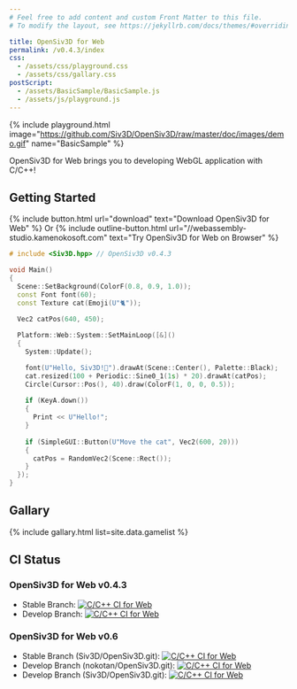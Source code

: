 ```yaml
---
# Feel free to add content and custom Front Matter to this file.
# To modify the layout, see https://jekyllrb.com/docs/themes/#overriding-theme-defaults

title: OpenSiv3D for Web
permalink: /v0.4.3/index
css: 
  - /assets/css/playground.css
  - /assets/css/gallary.css
postScript: 
  - /assets/BasicSample/BasicSample.js
  - /assets/js/playground.js
---
```


{% include playground.html image="https://github.com/Siv3D/OpenSiv3D/raw/master/doc/images/demo.gif" name="BasicSample" %}

OpenSiv3D for Web brings you to developing WebGL application with C/C++!

## Getting Started

{% include button.html url="download" text="Download OpenSiv3D for Web" %}
Or
{% include outline-button.html url="//webassembly-studio.kamenokosoft.com" text="Try OpenSiv3D for Web on Browser" %}

```cpp
# include <Siv3D.hpp> // OpenSiv3D v0.4.3

void Main()
{
  Scene::SetBackground(ColorF(0.8, 0.9, 1.0));
  const Font font(60);
  const Texture cat(Emoji(U"🐈"));
  
  Vec2 catPos(640, 450);

  Platform::Web::System::SetMainLoop([&]()
  {
    System::Update();

    font(U"Hello, Siv3D!🐣").drawAt(Scene::Center(), Palette::Black);
    cat.resized(100 + Periodic::Sine0_1(1s) * 20).drawAt(catPos);
    Circle(Cursor::Pos(), 40).draw(ColorF(1, 0, 0, 0.5));
    
    if (KeyA.down())
    {
      Print << U"Hello!";
    }
    
    if (SimpleGUI::Button(U"Move the cat", Vec2(600, 20)))
    {
      catPos = RandomVec2(Scene::Rect());
    }
  });
}
```

## Gallary

{% include gallary.html list=site.data.gamelist %}

## CI Status

### OpenSiv3D for Web v0.4.3

- Stable Branch: [![C/C++ CI for Web](https://github.com/nokotan/OpenSiv3D/actions/workflows/ccpp.yml/badge.svg?branch=web)](https://github.com/nokotan/OpenSiv3D/actions/workflows/ccpp.yml)
- Develop Branch: [![C/C++ CI for Web](https://github.com/nokotan/OpenSiv3D/actions/workflows/ccpp.yml/badge.svg?branch=web_develop)](https://github.com/nokotan/OpenSiv3D/actions/workflows/ccpp.yml)

### OpenSiv3D for Web v0.6

- Stable Branch (Siv3D/OpenSiv3D.git): [![C/C++ CI for Web](https://github.com/Siv3D/OpenSiv3D/actions/workflows/ccpp_web.yml/badge.svg?branch=v6_master)](https://github.com/Siv3D/OpenSiv3D/actions/workflows/ccpp_web.yml)
- Develop Branch (nokotan/OpenSiv3D.git): [![C/C++ CI for Web](https://github.com/nokotan/OpenSiv3D/actions/workflows/ccpp_web.yml/badge.svg?branch=v6_web_develop)](https://github.com/nokotan/OpenSiv3D/actions/workflows/ccpp_web.yml)
- Develop Branch (Siv3D/OpenSiv3D.git): [![C/C++ CI for Web](https://github.com/Siv3D/OpenSiv3D/actions/workflows/ccpp_web.yml/badge.svg?branch=v6_winmac_develop)](https://github.com/Siv3D/OpenSiv3D/actions/workflows/ccpp_web.yml)
